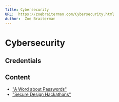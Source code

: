 ```yaml
---
Title: Cybersecurity
URL:  https://zoebraiterman.com/Cybersecurity.html
Author:  Zoe Braiterman
---
```


# Cybersecurity

## Credentials


## Content

* ["A Word about Passwords"](https://zoebraiterman.com/a-word-about-passwords.html)
* ["Secure Design Hackathons"](https://zoebraiterman.com/secure-design-hackathons.html)

